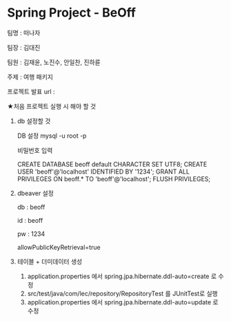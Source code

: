 # Spring Project - BeOff

팀명 : 떠나자

팀장 : 김대진

팀원 : 김재윤, 노진수, 안일찬, 진하륜

주제 : 여행 패키지

프로젝트 발표 url : 

★처음 프로젝트 실행 시 해야 할 것

1. db 설정할 것

    DB 설정
      mysql -u root -p
      
      비밀번호 입력
      
      CREATE DATABASE beoff default CHARACTER SET UTF8;
      CREATE USER 'beoff'@'localhost' IDENTIFIED BY '1234';
      GRANT ALL PRIVILEGES ON beoff.* TO 'beoff'@'localhost';
      FLUSH PRIVILEGES;

2. dbeaver 설정

    db  : beoff
    
    id  : beoff
    
    pw  : 1234
    
    allowPublicKeyRetrieval=true
   
3. 테이블 + 더미데이터 생성
    
    1) application.properties 에서 spring.jpa.hibernate.ddl-auto=create 로 수정
    2) src/test/java/com/lec/repository/RepositoryTest 를 JUnitTest로 실행
    3) application.properties 에서 spring.jpa.hibernate.ddl-auto=update 로 수정
    

